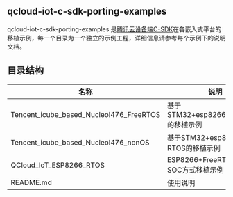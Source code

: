 ##  qcloud-iot-c-sdk-porting-examples 

qcloud-iot-c-sdk-porting-examples 是[腾讯云设备端C-SDK](https://github.com/tencentyun/qcloud-iot-explorer-sdk-embedded-c.git)在各嵌入式平台的移植示例，每一个目录为一个独立的示例工程，详细信息请参考每个示例下的说明文档。

## 目录结构
| 名称            | 说明 |
| ----            | ---- |
| Tencent_icube_based_Nucleol476_FreeRTOS           | 基于STM32+esp8266+FreeRTOS的移植示例 |
| Tencent_icube_based_Nucleol476_nonOS          	| 基于STM32+esp8266+无RTOS的移植示例 |
| QCloud_IoT_ESP8266_RTOS           				| ESP8266+FreeRTOS+lwip SOC方式移植示例 |
| README.md       |使用说明 |